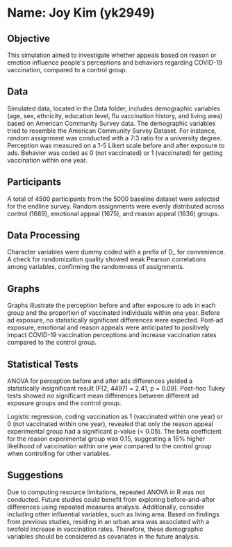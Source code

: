 # Name: Joy Kim (yk2949)

## Objective
This simulation aimed to investigate whether appeals based on reason or emotion influence people's perceptions and behaviors regarding COVID-19 vaccination, compared to a control group.

## Data
Simulated data, located in the Data folder, includes demographic variables (age, sex, ethnicity, education level, flu vaccination history, and living area) based on American Community Survey data. 
The demographic variables tried to resemble the American Community Survey Dataset. 
For instance, random assignment was conducted with a 7:3 ratio for a university degree. 
Perception was measured on a 1-5 Likert scale before and after exposure to ads.
Behavior was coded as 0 (not vaccinated) or 1 (vaccinated) for getting vaccination within one year. 

## Participants
A total of 4500 participants from the 5000 baseline dataset were selected for the endline survey. 
Random assignments were evenly distributed across control (1689), emotional appeal (1675), and reason appeal (1636) groups.

## Data Processing
Character variables were dummy coded with a prefix of D_ for convenience. 
A check for randomization quality showed weak Pearson correlations among variables, confirming the randomness of assignments.

## Graphs
Graphs illustrate the perception before and after exposure to ads in each group and the proportion of vaccinated individuals within one year. 
Before ad exposure, no statistically significant differences were expected. 
Post-ad exposure, emotional and reason appeals were anticipated to positively impact COVID-19 vaccination perceptions and increase vaccination rates compared to the control group.

## Statistical Tests
ANOVA for perception before and after ads differences yielded a statistically insignificant result (F(2, 4497) = 2.41, p = 0.09). 
Post-hoc Tukey tests showed no significant mean differences between different ad exposure groups and the control group.

Logistic regression, coding vaccination as 1 (vaccinated within one year) or 0 (not vaccinated within one year), revealed that only the reason appeal experimental group had a significant p-value (< 0.05). 
The beta coefficient for the reason experimental group was 0.15, suggesting a 16% higher likelihood of vaccination within one year compared to the control group when controlling for other variables.

## Suggestions
Due to computing resource limitations, repeated ANOVA in R was not conducted. 
Future studies could benefit from exploring before-and-after differences using repeated measures analysis. 
Additionally, consider including other influential variables, such as living area. 
Based on findings from previous studies, residing in an urban area was associated with a twofold increase in vaccination rates. 
Therefore, these demographic variables should be considered as covariates in the future analysis.






